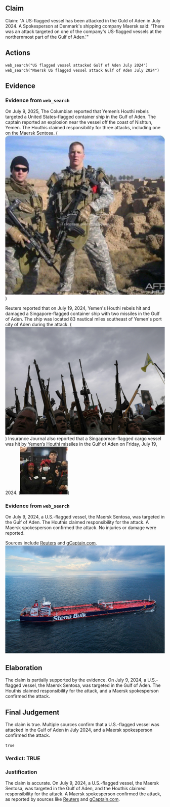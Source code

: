 ## Claim
Claim: "A US-flagged vessel has been attacked in the Guld of Aden in July 2024. A Spokesperson at Denmark's shipping company Maersk said: 'There was an attack targeted on one of the company's US-flagged vessels at the northernmost part of the Gulf of Aden.'"

## Actions
```
web_search("US flagged vessel attacked Gulf of Aden July 2024")
web_search("Maersk US flagged vessel attack Gulf of Aden July 2024")
```

## Evidence
### Evidence from `web_search`
On July 9, 2025, The Columbian reported that Yemen’s Houthi rebels targeted a United States-flagged container ship in the Gulf of Aden. The captain reported an explosion near the vessel off the coast of Nishtun, Yemen. The Houthis claimed responsibility for three attacks, including one on the Maersk Sentosa. (![image 1](media/0.jpg))

Reuters reported that on July 19, 2024, Yemen's Houthi rebels hit and damaged a Singapore-flagged container ship with two missiles in the Gulf of Aden. The ship was located 83 nautical miles southeast of Yemen's port city of Aden during the attack. (![image 953](media/2025-07-20_10-04-1753005862-312806.jpg)) Insurance Journal also reported that a Singaporean-flagged cargo vessel was hit by Yemen’s Houthi missiles in the Gulf of Aden on Friday, July 19, 2024. (![image 959](media/2025-07-20_10-04-1753005871-659530.jpg))


### Evidence from `web_search`
On July 9, 2024, a U.S.-flagged vessel, the Maersk Sentosa, was targeted in the Gulf of Aden. The Houthis claimed responsibility for the attack. A Maersk spokesperson confirmed the attack. No injuries or damage were reported.

Sources include [Reuters](https://www.reuters.com/world/middle-east/vessel-reports-nearby-explosion-east-yemens-nishtun-ukmto-says-2024-07-09/) and [gCaptain.com](https://gcaptain.com/u-s-flagged-containership-targeted-by-flying-object-in-gulf-of-aden/). ![image 961](media/2025-07-20_10-05-1753005922-305920.jpg)


## Elaboration
The claim is partially supported by the evidence. On July 9, 2024, a U.S.-flagged vessel, the Maersk Sentosa, was targeted in the Gulf of Aden. The Houthis claimed responsibility for the attack, and a Maersk spokesperson confirmed the attack.


## Final Judgement
The claim is true. Multiple sources confirm that a U.S.-flagged vessel was attacked in the Gulf of Aden in July 2024, and a Maersk spokesperson confirmed the attack.

`true`


### Verdict: TRUE

### Justification
The claim is accurate. On July 9, 2024, a U.S.-flagged vessel, the Maersk Sentosa, was targeted in the Gulf of Aden, and the Houthis claimed responsibility for the attack. A Maersk spokesperson confirmed the attack, as reported by sources like [Reuters](https://www.reuters.com/world/middle-east/vessel-reports-nearby-explosion-east-yemens-nishtun-ukmto-says-2024-07-09/) and [gCaptain.com](https://gcaptain.com/u-s-flagged-containership-targeted-by-flying-object-in-gulf-of-aden/).
